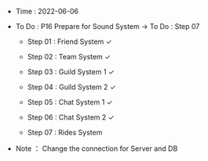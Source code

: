 - Time : 2022-06-06

- To Do : P16 Prepare for Sound System -> To Do : Step 07

    - Step 01 : Friend System ✓

    - Step 02 : Team System ✓

    - Step 03 : Guild System 1 ✓

    - Step 04 : Guild System 2 ✓

    - Step 05 : Chat System 1 ✓

    - Step 06 : Chat System 2 ✓

    - Step 07 : Rides System
 
- Note ： Change the connection for Server and DB
